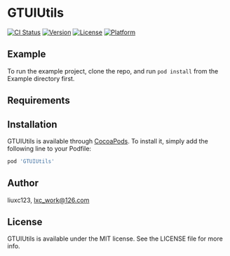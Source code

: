 # GTUIUtils

[![CI Status](https://img.shields.io/travis/liuxc123/GTUIUtils.svg?style=flat)](https://travis-ci.org/liuxc123/GTUIUtils)
[![Version](https://img.shields.io/cocoapods/v/GTUIUtils.svg?style=flat)](https://cocoapods.org/pods/GTUIUtils)
[![License](https://img.shields.io/cocoapods/l/GTUIUtils.svg?style=flat)](https://cocoapods.org/pods/GTUIUtils)
[![Platform](https://img.shields.io/cocoapods/p/GTUIUtils.svg?style=flat)](https://cocoapods.org/pods/GTUIUtils)

## Example

To run the example project, clone the repo, and run `pod install` from the Example directory first.

## Requirements

## Installation

GTUIUtils is available through [CocoaPods](https://cocoapods.org). To install
it, simply add the following line to your Podfile:

```ruby
pod 'GTUIUtils'
```

## Author

liuxc123, lxc_work@126.com

## License

GTUIUtils is available under the MIT license. See the LICENSE file for more info.
